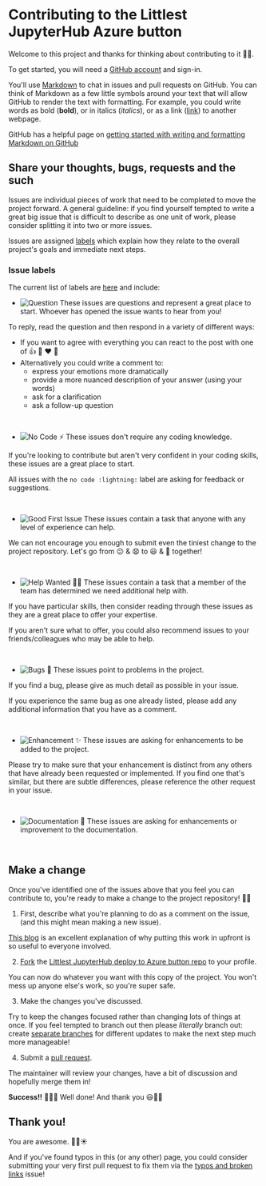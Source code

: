 # Contributing to the Littlest JupyterHub Azure button

Welcome to this project and thanks for thinking about contributing to it 🙏🏼.

To get started, you will need a [GitHub account](https://github.com/) and sign-in. 

You'll use [Markdown](https://daringfireball.net/projects/markdown) to chat in issues and pull requests on GitHub. You can think of Markdown as a few little symbols around your text that will allow GitHub to render the text with formatting. For example, you could write words as bold (**bold**), or in italics (*italics*), or as a link ([link](https://https://youtu.be/dQw4w9WgXcQ)) to another webpage.

GitHub has a helpful page on [getting started with writing and formatting Markdown on GitHub](https://help.github.com/articles/getting-started-with-writing-and-formatting-on-github)

## Share your thoughts, bugs, requests and the such

Issues are individual pieces of work that need to be completed to move the project forward. A general guideline: if you find yourself tempted to write a great big issue that is difficult to describe as one unit of work, please consider splitting it into two or more issues.

Issues are assigned [labels](https://github.com/trallard/TLJH-azure-button/labels) which explain how they relate to the overall project's goals and immediate next steps.

### Issue labels

The current list of labels are [here](https://github.com/trallard/TLJH-azure-button/labels) and include:

* ![Question](https://img.shields.io/badge/-question%20❔-d876e3.svg) These issues are questions and represent a great place to start. Whoever has opened the issue wants to hear from you!

 To reply, read the question and then respond in a variety of different ways:
 
 * If you want to agree with everything you can react to the post with one of :+1: :rocket: :heart: :tada:
 * Alternatively you could write a comment to:
   * express your emotions more dramatically 
   * provide a more nuanced description of your answer (using your words)
   * ask for a clarification
   * ask a follow-up question

<br>

* ![No Code ⚡️](https://img.shields.io/badge/-no%20code%20⚡️-602080.svg) These issues don't require any coding knowledge.
 
 If you're looking to contribute but aren't very confident in your coding skills, these issues are a great place to start.
 
 All issues with the `no code :lightning:` label are asking for feedback or suggestions.

<br>

* ![Good First Issue](https://img.shields.io/badge/-good%20first%20issue-7057ff.svg) These issues contain a task that anyone with any level of experience can help.
 
 We can not encourage you enough to submit even the tiniest change to the project repository. Let's go from :confused: & :anguished: to :smiley: & :tada: together!

<br>

* ![Help Wanted 🙌🏼](https://img.shields.io/badge/-help%20wanted%20🙌-01d28e.svg) These issues contain a task that a member of the team has determined we need additional help with.

 If you have particular skills, then consider reading through these issues as they are a great place to offer your expertise.
 
 If you aren't sure what to offer, you could also recommend issues to your friends/colleagues who may be able to help.
 
<br>

* ![Bugs 🐛](https://img.shields.io/badge/-bug%20🐛-eb4d4b.svg) These issues point to problems in the project.

 If you find a bug, please give as much detail as possible in your issue.
 
 If you experience the same bug as one already listed, please add any additional information that you have as a comment.

<br>

* ![Enhancement ✨](https://img.shields.io/badge/-enhancement%20✨-9B90C8.svg) These issues are asking for enhancements to be added to the project.

Please try to make sure that your enhancement is distinct from any others that have already been requested or implemented. If you find one that's similar, but there are subtle differences, please reference the other request in your issue.

<br>


* ![Documentation 📖](https://img.shields.io/badge/-documentation%20📖-ffb5b5.svg) These issues are asking for enhancements or improvement to the documentation.

<br>

## Make a change

Once you've identified one of the issues above that you feel you can contribute to, you're ready to make a change to the project repository! :tada::smiley:

1. First, describe what you're planning to do as a comment on the issue, (and this might mean making a new issue).

 [This blog][link_pushpullblog] is an excellent explanation of why putting this work in upfront is so useful to everyone involved.
 
2. [Fork][link_fork] the [Littlest JupyterHub deploy to Azure button repo][link_repo] to your profile.

 You can now do whatever you want with this copy of the project. You won't mess up anyone else's work, so you're super safe.

3. Make the changes you've discussed.

 Try to keep the changes focused rather than changing lots of things at once. If you feel tempted to branch out then please *literally* branch out: create [separate branches][link_branches] for different updates to make the next step much more manageable!

4. Submit a [pull request][link_pullrequest].
 
 The maintainer will review your changes, have a bit of discussion and hopefully merge them in!

**Success!!** :balloon::balloon::balloon: Well done! And thank you :smiley::tada::sparkles:


## Thank you!

You are awesome. :purple_heart::sparkles::sunny:

And if you've found typos in this (or any other) page, you could consider submitting your very first pull request to fix them via the [typos and broken links][link_fixingtyposissue] issue!


[link_pushpullblog]: https://www.igvita.com/2011/12/19/dont-push-your-pull-requests/
[link_fork]: https://help.github.com/articles/fork-a-repo/
[link_repo]: https://github.com/trallard/TLJH-azure-button
[link_branches]: https://help.github.com/articles/creating-and-deleting-branches-within-your-repository/
[link_pullrequest]: https://help.github.com/articles/proposing-changes-to-a-project-with-pull-requests/
[link_fixingtyposissue]: https://github.com/trallard/TLJH-azure-button/issues/1
